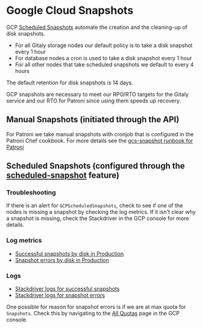 # Google Cloud Snapshots

GCP [Scheduled Snapshots](https://cloud.google.com/compute/docs/disks/scheduled-snapshots)
automate the creation and the cleaning-up of disk snapshots.

- For all Gitaly storage nodes our default policy is to take a disk snapshot every 1 hour
- For database nodes a cron is used to take a disk snapshot every 1 hour
- For all other nodes that take scheduled snapshots we default to every 4 hours

The default retention for disk snapshots is 14 days.

GCP snapshots are necessary to meet our RPO/RTO targets for the Gitaly service and our RTO for Patroni since using them speeds up recovery.

## Manual Snapshots (initiated through the API)

For Patroni we take manual snapshots with cronjob that is configured in the Patroni Chef cookbook.
For more details see the [gcs-snapshot runbook for Patroni](/docs/patroni/gcs-snapshots.md)

## Scheduled Snapshots (configured through the [scheduled-snapshot](https://cloud.google.com/compute/docs/disks/scheduled-snapshots) feature)

### Troubleshooting

If there is an alert for `GCPScheduledSnapshots`, check to see if one of the nodes is missing a snapshot by checking the log metrics.
If it isn't clear why a snapshot is missing, check the Stackdriver in the GCP console for more details.

### Log metrics

- [Successful snapshots by disk in Production](https://thanos.gitlab.net/graph?g0.expr=sum(stackdriver_gce_disk_logging_googleapis_com_user_scheduled_snapshots%7Benv%3D%22gprd%22%7D)%20by%20(disk_name)&g0.tab=0&g0.stacked=0&g0.range_input=4h&g0.max_source_resolution=0s&g0.deduplicate=1&g0.partial_response=0&g0.store_matches=%5B%5D)
- [Snapshot errors by disk in Production](https://thanos.gitlab.net/graph?g0.expr=sum(stackdriver_gce_disk_logging_googleapis_com_user_scheduled_snapshots_errors%7Benv%3D%22gprd%22%7D)%20by%20(disk_name)&g0.tab=0&g0.stacked=0&g0.range_input=4h&g0.max_source_resolution=0s&g0.deduplicate=1&g0.partial_response=0&g0.store_matches=%5B%5D)

### Logs

- [Stackdriver logs for successful snapshots](https://cloudlogging.app.goo.gl/QZKFCd1Sc8dmm2UM6)
- [Stackdriver logs for snapshot errors](https://cloudlogging.app.goo.gl/Jgoop8sQdcaXD6bu9)

One possible for reason for snapshot errors is if we are at max quota for `Snapshots`. Check this by navigating to the [All Quotas](https://console.cloud.google.com/iam-admin/quotas?referrer=search&project=gitlab-production) page in the GCP console.
